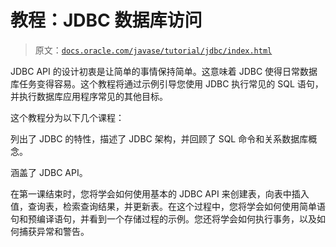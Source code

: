 # 教程：JDBC 数据库访问

> 原文：[`docs.oracle.com/javase/tutorial/jdbc/index.html`](https://docs.oracle.com/javase/tutorial/jdbc/index.html)

JDBC API 的设计初衷是让简单的事情保持简单。这意味着 JDBC 使得日常数据库任务变得容易。这个教程将通过示例引导您使用 JDBC 执行常见的 SQL 语句，并执行数据库应用程序常见的其他目标。

这个教程分为以下几个课程：

列出了 JDBC 的特性，描述了 JDBC 架构，并回顾了 SQL 命令和关系数据库概念。

涵盖了 JDBC API。

在第一课结束时，您将学会如何使用基本的 JDBC API 来创建表，向表中插入值，查询表，检索查询结果，并更新表。在这个过程中，您将学会如何使用简单语句和预编译语句，并看到一个存储过程的示例。您还将学会如何执行事务，以及如何捕获异常和警告。
